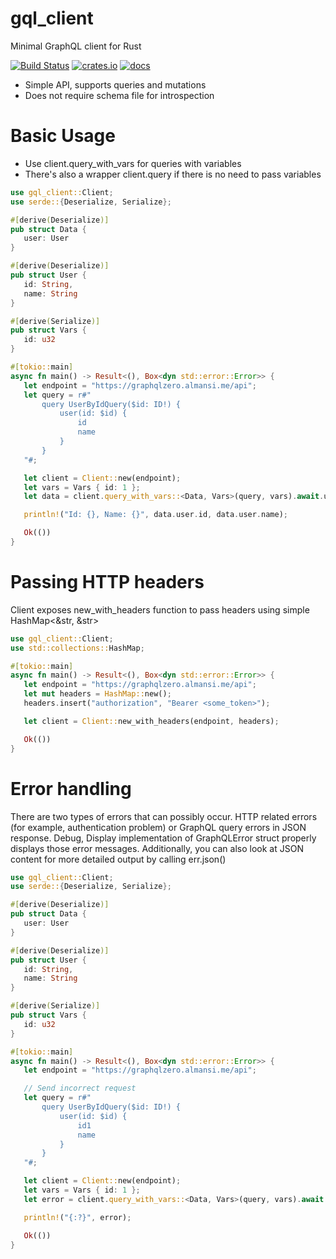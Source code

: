 # gql_client

Minimal GraphQL client for Rust

[![Build Status](https://travis-ci.com/arthurkhlghatyan/gql-client-rs.svg?branch=master)](https://travis-ci.com/arthurkhlghatyan/gql-client-rs)
[![crates.io](https://img.shields.io/crates/v/gql_client.svg)](https://crates.io/crates/gql_client)
[![docs](https://docs.rs/gql_client/badge.svg)](https://docs.rs/gql_client/latest/gql_client/)

* Simple API, supports queries and mutations
* Does not require schema file for introspection

# Basic Usage

* Use client.query_with_vars for queries with variables
* There's also a wrapper client.query if there is no need to pass variables

 ```rust
use gql_client::Client;
use serde::{Deserialize, Serialize};

#[derive(Deserialize)]
pub struct Data {
    user: User
}

#[derive(Deserialize)]
pub struct User {
    id: String,
    name: String
}

#[derive(Serialize)]
pub struct Vars {
    id: u32
}

#[tokio::main]
async fn main() -> Result<(), Box<dyn std::error::Error>> {
    let endpoint = "https://graphqlzero.almansi.me/api";
    let query = r#"
        query UserByIdQuery($id: ID!) {
            user(id: $id) {
                id
                name
            }
        }
    "#;

    let client = Client::new(endpoint);
    let vars = Vars { id: 1 };
    let data = client.query_with_vars::<Data, Vars>(query, vars).await.unwrap();

    println!("Id: {}, Name: {}", data.user.id, data.user.name);

    Ok(())
}
```


# Passing HTTP headers

Client exposes new_with_headers function to pass headers
using simple HashMap<&str, &str>

 ```rust
use gql_client::Client;
use std::collections::HashMap;

#[tokio::main]
async fn main() -> Result<(), Box<dyn std::error::Error>> {
    let endpoint = "https://graphqlzero.almansi.me/api";
    let mut headers = HashMap::new();
    headers.insert("authorization", "Bearer <some_token>");

    let client = Client::new_with_headers(endpoint, headers);

    Ok(())
}
 ```

# Error handling
There are two types of errors that can possibly occur. HTTP related errors (for example, authentication problem)
or GraphQL query errors in JSON response.
Debug, Display implementation of GraphQLError struct properly displays those error messages.
Additionally, you can also look at JSON content for more detailed output by calling err.json()

 ```rust
use gql_client::Client;
use serde::{Deserialize, Serialize};

#[derive(Deserialize)]
pub struct Data {
    user: User
}

#[derive(Deserialize)]
pub struct User {
    id: String,
    name: String
}

#[derive(Serialize)]
pub struct Vars {
    id: u32
}

#[tokio::main]
async fn main() -> Result<(), Box<dyn std::error::Error>> {
    let endpoint = "https://graphqlzero.almansi.me/api";

    // Send incorrect request
    let query = r#"
        query UserByIdQuery($id: ID!) {
            user(id: $id) {
                id1
                name
            }
        }
    "#;

    let client = Client::new(endpoint);
    let vars = Vars { id: 1 };
    let error = client.query_with_vars::<Data, Vars>(query, vars).await.err();

    println!("{:?}", error);

    Ok(())
}
 ```